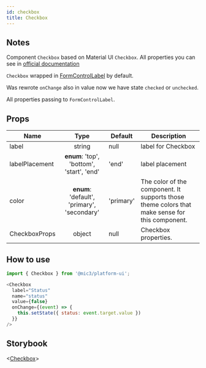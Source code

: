 ```yaml
---
id: checkbox
title: Checkbox
---
```


## Notes

Component `Checkbox` based on Material UI `Checkbox`. All properties you can see in [official documentation](https://v3.material-ui.com/api/checkbox/)

`Checkbox` wrapped in [FormControlLabel](https://v3.material-ui.com/api/form-control-label/) by default.

Was rewrote `onChange` also in value now we have state `checked` or `unchecked`.

All properties passing to `FormControlLabel`.

## Props

Name           |                    Type                     | Default   | Description
-------------- | :-----------------------------------------: | --------- | ----------------------------------------------------------------------------------------------
label          |                   string                    | null      | label for Checkbox
labelPlacement |  **enum**: 'top', 'bottom', 'start', 'end'  | 'end'     | label placement
color          | **enum**: 'default', 'primary', 'secondary' | 'primary' | The color of the component. It supports those theme colors that make sense for this component.
CheckboxProps  |                   object                    | null      | Checkbox properties.

## How to use

```javascript
import { Checkbox } from '@mic3/platform-ui';

<Checkbox
  label="Status"
  name="status"
  value={false}
  onChange={(event) => {
    this.setState({ status: event.target.value })
  }}
/>
```

## Storybook

<[Checkbox](/platform-ui/redirect?/storybook/index.html?path=/story/components-selection-controls--checkbox)>
